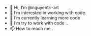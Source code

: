 - 👋 Hi, I’m @nguyentri-art
- 👀 I’m interested in working with code. 
- 🌱 I’m currently learning more code 
- 💞️ I’m try to work with code .. 
- 📫 How to reach me .

<!---
nguyentri-art/nguyentri-art is a ✨ special ✨ repository because its readme.md (this file) appears on your GitHub profile.
You can click the Preview link to take a look at your changes.
--->
